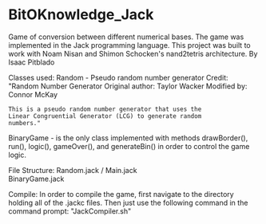 # BitOKnowledge_Jack
Game of conversion between different numerical bases. The game was implemented in the Jack programming language. This project was built to work with Noam Nisan and Shimon Schocken's nand2tetris architecture. 
By Isaac Pitblado


Classes used:
Random - Pseudo random number generator
	Credit: 
	"Random Number Generator
	Original author: Taylor Wacker
	Modified by: Connor McKay

	This is a pseudo random number generator that uses the
	Linear Congruential Generator (LCG) to generate random
	numbers."
BinaryGame - is the only class implemented with methods drawBorder(), run(), logic(), gameOver(), and generateBin() in order to control the game logic.

File Structure:
	    Random.jack 
	  / 
Main.jack 
	  \
	    BinaryGame.jack


Compile: 
	In order to compile the game, first navigate to the directory holding all of the .jackc files. Then just use the following command in the command prompt: 
	"JackCompiler.sh"
